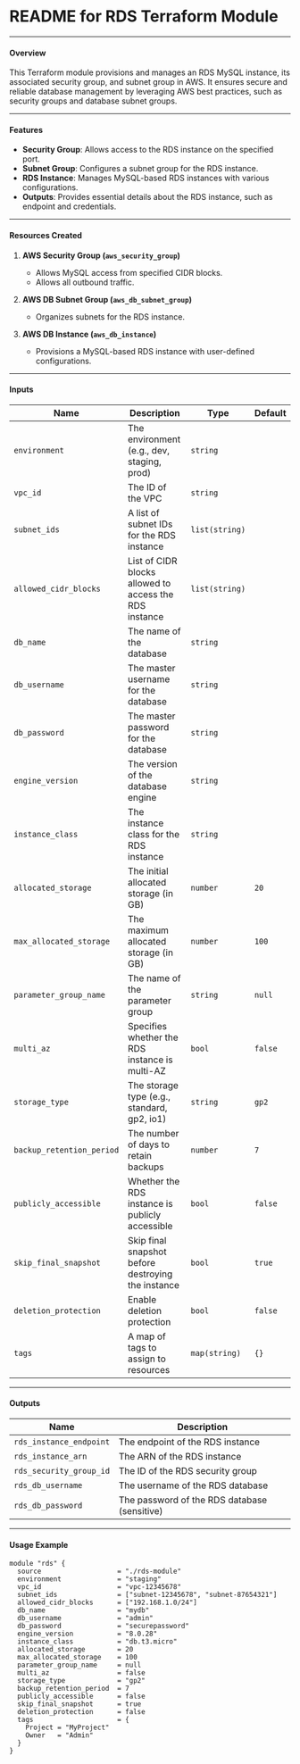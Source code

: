 
# README for RDS Terraform Module

---

#### Overview
This Terraform module provisions and manages an RDS MySQL instance, its associated security group, and subnet group in AWS. It ensures secure and reliable database management by leveraging AWS best practices, such as security groups and database subnet groups.

---

#### Features

- **Security Group**: Allows access to the RDS instance on the specified port.
- **Subnet Group**: Configures a subnet group for the RDS instance.
- **RDS Instance**: Manages MySQL-based RDS instances with various configurations.
- **Outputs**: Provides essential details about the RDS instance, such as endpoint and credentials.

---

#### Resources Created

1. **AWS Security Group (`aws_security_group`)**
   - Allows MySQL access from specified CIDR blocks.
   - Allows all outbound traffic.

2. **AWS DB Subnet Group (`aws_db_subnet_group`)**
   - Organizes subnets for the RDS instance.

3. **AWS DB Instance (`aws_db_instance`)**
   - Provisions a MySQL-based RDS instance with user-defined configurations.

---

#### Inputs

| Name                     | Description                                            | Type         | Default       |
|--------------------------|--------------------------------------------------------|--------------|---------------|
| `environment`            | The environment (e.g., dev, staging, prod)            | `string`     |               |
| `vpc_id`                 | The ID of the VPC                                     | `string`     |               |
| `subnet_ids`             | A list of subnet IDs for the RDS instance             | `list(string)` |               |
| `allowed_cidr_blocks`    | List of CIDR blocks allowed to access the RDS instance| `list(string)` |               |
| `db_name`                | The name of the database                              | `string`     |               |
| `db_username`            | The master username for the database                  | `string`     |               |
| `db_password`            | The master password for the database                  | `string`     |               |
| `engine_version`         | The version of the database engine                    | `string`     |               |
| `instance_class`         | The instance class for the RDS instance               | `string`     |               |
| `allocated_storage`      | The initial allocated storage (in GB)                 | `number`     | `20`          |
| `max_allocated_storage`  | The maximum allocated storage (in GB)                 | `number`     | `100`         |
| `parameter_group_name`   | The name of the parameter group                       | `string`     | `null`        |
| `multi_az`               | Specifies whether the RDS instance is multi-AZ        | `bool`       | `false`       |
| `storage_type`           | The storage type (e.g., standard, gp2, io1)           | `string`     | `gp2`         |
| `backup_retention_period`| The number of days to retain backups                  | `number`     | `7`           |
| `publicly_accessible`    | Whether the RDS instance is publicly accessible       | `bool`       | `false`       |
| `skip_final_snapshot`    | Skip final snapshot before destroying the instance    | `bool`       | `true`        |
| `deletion_protection`    | Enable deletion protection                            | `bool`       | `false`       |
| `tags`                   | A map of tags to assign to resources                  | `map(string)`| `{}`          |

---

#### Outputs

| Name                     | Description                                           |
|--------------------------|-------------------------------------------------------|
| `rds_instance_endpoint`  | The endpoint of the RDS instance                     |
| `rds_instance_arn`       | The ARN of the RDS instance                          |
| `rds_security_group_id`  | The ID of the RDS security group                     |
| `rds_db_username`        | The username of the RDS database                     |
| `rds_db_password`        | The password of the RDS database (sensitive)         |

---

#### Usage Example

```hcl
module "rds" {
  source                   = "./rds-module"
  environment              = "staging"
  vpc_id                   = "vpc-12345678"
  subnet_ids               = ["subnet-12345678", "subnet-87654321"]
  allowed_cidr_blocks      = ["192.168.1.0/24"]
  db_name                  = "mydb"
  db_username              = "admin"
  db_password              = "securepassword"
  engine_version           = "8.0.28"
  instance_class           = "db.t3.micro"
  allocated_storage        = 20
  max_allocated_storage    = 100
  parameter_group_name     = null
  multi_az                 = false
  storage_type             = "gp2"
  backup_retention_period  = 7
  publicly_accessible      = false
  skip_final_snapshot      = true
  deletion_protection      = false
  tags                     = {
    Project = "MyProject"
    Owner   = "Admin"
  }
}
```
